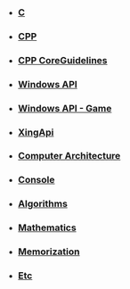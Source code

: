 - ###  [C](https://bluestronica.github.io/C/)   
- ###  [CPP](https://bluestronica.github.io/CPP/)
- ###  [CPP CoreGuidelines](https://bluestronica.github.io/CppCoreGuidelines/)
- ###  [Windows API](https://bluestronica.github.io/WindowsAPI/) 
- ###  [Windows API - Game](https://bluestronica.github.io/WindowsAPI_GAME/) 
- ###  [XingApi](https://bluestronica.github.io/XingApi/)
- ###  [Computer Architecture](https://bluestronica.github.io/Computer_Architecture/)  
- ###  [Console](https://bluestronica.github.io/Console/)
- ###  [Algorithms](https://bluestronica.github.io/Algorithms/)
- ###  [Mathematics](https://bluestronica.github.io/Mathematics/)
- ###  [Memorization](https://bluestronica.github.io/Memorization/)
- ###  [Etc](https://bluestronica.github.io/Etc/)

